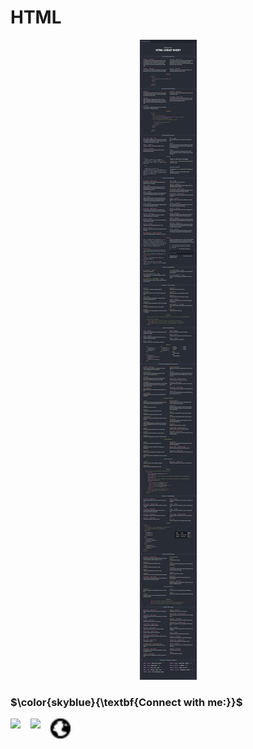 # **HTML**

<p align='center'>
  <a href="#">
    <img src='02_CheatSheets\01_HTML.png' alt="">
  </a>
</p>

### $\color{skyblue}{\textbf{Connect with me:}}$

[<img align="left" src="https://cdn.jsdelivr.net/npm/simple-icons@v3/icons/twitter.svg" width="32px"/>][twitter]
[<img align="left" src="https://cdn.jsdelivr.net/npm/simple-icons@v3/icons/linkedin.svg" width="32px"/>][linkedin]
[<img align="left" src="https://raw.githubusercontent.com/iconic/open-iconic/master/svg/globe.svg" width="32px"/>][stackexchange ai]

[twitter]: https://twitter.com/F4izy
[linkedin]: https://www.linkedin.com/in/mohd-faizy/
[stackexchange ai]: https://ai.stackexchange.com/users/36737/cypher
